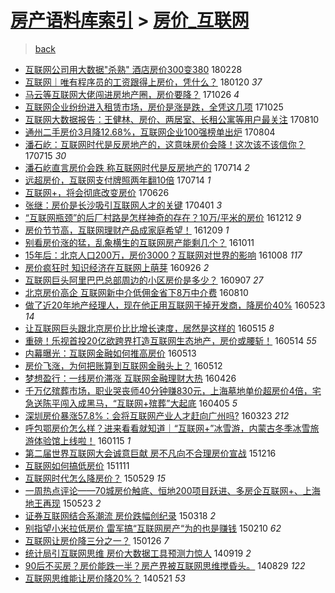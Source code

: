 [房产语料库索引](../../README.md)  > [房价_互联网](房价_互联网.md)
====
> [back](../README.md)

- [互联网公司用大数据&quot;杀熟&quot; 酒店房价300变380](http://jkwz.applinzi.com/ittc/7075084745220555782.html#%E4%BA%92%E8%81%94%E7%BD%91%E5%85%AC%E5%8F%B8%E7%94%A8%E5%A4%A7%E6%95%B0%E6%8D%AE%26quot%3B%E6%9D%80%E7%86%9F%26quot%3B+%E9%85%92%E5%BA%97%E6%88%BF%E4%BB%B7300%E5%8F%98380) 180228  
- [互联网｜唯有程序员的工资跟得上房价，凭什么？](http://jkwz.applinzi.com/ittc/7060667172164994054.html#%E4%BA%92%E8%81%94%E7%BD%91%EF%BD%9C%E5%94%AF%E6%9C%89%E7%A8%8B%E5%BA%8F%E5%91%98%E7%9A%84%E5%B7%A5%E8%B5%84%E8%B7%9F%E5%BE%97%E4%B8%8A%E6%88%BF%E4%BB%B7%EF%BC%8C%E5%87%AD%E4%BB%80%E4%B9%88%EF%BC%9F) 180120 *37* 
- [马云等互联网大佬闯进房地产圈，房价要降？](http://jkwz.applinzi.com/ittc/7028815865879987216.html#%E9%A9%AC%E4%BA%91%E7%AD%89%E4%BA%92%E8%81%94%E7%BD%91%E5%A4%A7%E4%BD%AC%E9%97%AF%E8%BF%9B%E6%88%BF%E5%9C%B0%E4%BA%A7%E5%9C%88%EF%BC%8C%E6%88%BF%E4%BB%B7%E8%A6%81%E9%99%8D%EF%BC%9F) 171026 *4* 
- [互联网企业纷纷进入租赁市场，房价是涨是跌，全凭这几项](http://jkwz.applinzi.com/ittc/7028502239201723409.html#%E4%BA%92%E8%81%94%E7%BD%91%E4%BC%81%E4%B8%9A%E7%BA%B7%E7%BA%B7%E8%BF%9B%E5%85%A5%E7%A7%9F%E8%B5%81%E5%B8%82%E5%9C%BA%EF%BC%8C%E6%88%BF%E4%BB%B7%E6%98%AF%E6%B6%A8%E6%98%AF%E8%B7%8C%EF%BC%8C%E5%85%A8%E5%87%AD%E8%BF%99%E5%87%A0%E9%A1%B9) 171025  
- [互联网大数据报告：王健林、房价、两居室、长租公寓等用户最关注](http://jkwz.applinzi.com/ittc/7000094153583887376.html#%E4%BA%92%E8%81%94%E7%BD%91%E5%A4%A7%E6%95%B0%E6%8D%AE%E6%8A%A5%E5%91%8A%EF%BC%9A%E7%8E%8B%E5%81%A5%E6%9E%97%E3%80%81%E6%88%BF%E4%BB%B7%E3%80%81%E4%B8%A4%E5%B1%85%E5%AE%A4%E3%80%81%E9%95%BF%E7%A7%9F%E5%85%AC%E5%AF%93%E7%AD%89%E7%94%A8%E6%88%B7%E6%9C%80%E5%85%B3%E6%B3%A8) 170810  
- [通州二手房价3月降12.68%，互联网企业100强榜单出炉](http://jkwz.applinzi.com/ittc/6997982419318473744.html#%E9%80%9A%E5%B7%9E%E4%BA%8C%E6%89%8B%E6%88%BF%E4%BB%B73%E6%9C%88%E9%99%8D12.68%25%EF%BC%8C%E4%BA%92%E8%81%94%E7%BD%91%E4%BC%81%E4%B8%9A100%E5%BC%BA%E6%A6%9C%E5%8D%95%E5%87%BA%E7%82%89) 170804  
- [潘石屹：互联网时代是反房地产的，这意味房价会降！这次该不该信你？](http://jkwz.applinzi.com/ittc/6990485770874651665.html#%E6%BD%98%E7%9F%B3%E5%B1%B9%EF%BC%9A%E4%BA%92%E8%81%94%E7%BD%91%E6%97%B6%E4%BB%A3%E6%98%AF%E5%8F%8D%E6%88%BF%E5%9C%B0%E4%BA%A7%E7%9A%84%EF%BC%8C%E8%BF%99%E6%84%8F%E5%91%B3%E6%88%BF%E4%BB%B7%E4%BC%9A%E9%99%8D%EF%BC%81%E8%BF%99%E6%AC%A1%E8%AF%A5%E4%B8%8D%E8%AF%A5%E4%BF%A1%E4%BD%A0%EF%BC%9F) 170715 *30* 
- [潘石屹直言房价会跌 称互联网时代是反房地产的](http://jkwz.applinzi.com/ittc/6990255487592170512.html#%E6%BD%98%E7%9F%B3%E5%B1%B9%E7%9B%B4%E8%A8%80%E6%88%BF%E4%BB%B7%E4%BC%9A%E8%B7%8C+%E7%A7%B0%E4%BA%92%E8%81%94%E7%BD%91%E6%97%B6%E4%BB%A3%E6%98%AF%E5%8F%8D%E6%88%BF%E5%9C%B0%E4%BA%A7%E7%9A%84) 170714 *2* 
- [远超房价，互联网支付牌照两年翻10倍](http://jkwz.applinzi.com/ittc/6990218185704735760.html#%E8%BF%9C%E8%B6%85%E6%88%BF%E4%BB%B7%EF%BC%8C%E4%BA%92%E8%81%94%E7%BD%91%E6%94%AF%E4%BB%98%E7%89%8C%E7%85%A7%E4%B8%A4%E5%B9%B4%E7%BF%BB10%E5%80%8D) 170714 *1* 
- [互联网+，将会彻底改变房价](http://jkwz.applinzi.com/ittc/6983522996244186116.html#%E4%BA%92%E8%81%94%E7%BD%91%2B%EF%BC%8C%E5%B0%86%E4%BC%9A%E5%BD%BB%E5%BA%95%E6%94%B9%E5%8F%98%E6%88%BF%E4%BB%B7) 170626  
- [张继：房价是长沙吸引互联网人才的关键](http://jkwz.applinzi.com/ittc/6951622560977519620.html#%E5%BC%A0%E7%BB%A7%EF%BC%9A%E6%88%BF%E4%BB%B7%E6%98%AF%E9%95%BF%E6%B2%99%E5%90%B8%E5%BC%95%E4%BA%92%E8%81%94%E7%BD%91%E4%BA%BA%E6%89%8D%E7%9A%84%E5%85%B3%E9%94%AE) 170401 *3* 
- [“互联网瓶颈”的后厂村路是怎样神奇的存在？10万/平米的房价](http://jkwz.applinzi.com/ittc/6910101044939195396.html#%E2%80%9C%E4%BA%92%E8%81%94%E7%BD%91%E7%93%B6%E9%A2%88%E2%80%9D%E7%9A%84%E5%90%8E%E5%8E%82%E6%9D%91%E8%B7%AF%E6%98%AF%E6%80%8E%E6%A0%B7%E7%A5%9E%E5%A5%87%E7%9A%84%E5%AD%98%E5%9C%A8%EF%BC%9F10%E4%B8%87%2F%E5%B9%B3%E7%B1%B3%E7%9A%84%E6%88%BF%E4%BB%B7) 161212 *9* 
- [房价节节高，互联网理财产品成家庭希望！](http://jkwz.applinzi.com/ittc/6909690527103845380.html#%E6%88%BF%E4%BB%B7%E8%8A%82%E8%8A%82%E9%AB%98%EF%BC%8C%E4%BA%92%E8%81%94%E7%BD%91%E7%90%86%E8%B4%A2%E4%BA%A7%E5%93%81%E6%88%90%E5%AE%B6%E5%BA%AD%E5%B8%8C%E6%9C%9B%EF%BC%81) 161209 *1* 
- [别看房价涨的猛，乱象横生的互联网房产能剩几个？](http://jkwz.applinzi.com/ittc/6887755226269893637.html#%E5%88%AB%E7%9C%8B%E6%88%BF%E4%BB%B7%E6%B6%A8%E7%9A%84%E7%8C%9B%EF%BC%8C%E4%B9%B1%E8%B1%A1%E6%A8%AA%E7%94%9F%E7%9A%84%E4%BA%92%E8%81%94%E7%BD%91%E6%88%BF%E4%BA%A7%E8%83%BD%E5%89%A9%E5%87%A0%E4%B8%AA%EF%BC%9F) 161011  
- [15年后：北京人口200万，房价3000？互联网对世界的影响](http://jkwz.applinzi.com/ittc/6886630773930591237.html#15%E5%B9%B4%E5%90%8E%EF%BC%9A%E5%8C%97%E4%BA%AC%E4%BA%BA%E5%8F%A3200%E4%B8%87%EF%BC%8C%E6%88%BF%E4%BB%B73000%EF%BC%9F%E4%BA%92%E8%81%94%E7%BD%91%E5%AF%B9%E4%B8%96%E7%95%8C%E7%9A%84%E5%BD%B1%E5%93%8D) 161008 *117* 
- [房价疯狂时 知识经济在互联网上萌芽](http://jkwz.applinzi.com/ittc/6882112045759071236.html#%E6%88%BF%E4%BB%B7%E7%96%AF%E7%8B%82%E6%97%B6+%E7%9F%A5%E8%AF%86%E7%BB%8F%E6%B5%8E%E5%9C%A8%E4%BA%92%E8%81%94%E7%BD%91%E4%B8%8A%E8%90%8C%E8%8A%BD) 160926 *2* 
- [互联网巨头阿里巴巴总部周边的小区房价是多少？](http://jkwz.applinzi.com/ittc/6875126678740796421.html#%E4%BA%92%E8%81%94%E7%BD%91%E5%B7%A8%E5%A4%B4%E9%98%BF%E9%87%8C%E5%B7%B4%E5%B7%B4%E6%80%BB%E9%83%A8%E5%91%A8%E8%BE%B9%E7%9A%84%E5%B0%8F%E5%8C%BA%E6%88%BF%E4%BB%B7%E6%98%AF%E5%A4%9A%E5%B0%91%EF%BC%9F) 160907 *27* 
- [北京房价高企 互联网新中介低佣金省下8万中介费](http://jkwz.applinzi.com/ittc/6864671288953668613.html#%E5%8C%97%E4%BA%AC%E6%88%BF%E4%BB%B7%E9%AB%98%E4%BC%81+%E4%BA%92%E8%81%94%E7%BD%91%E6%96%B0%E4%B8%AD%E4%BB%8B%E4%BD%8E%E4%BD%A3%E9%87%91%E7%9C%81%E4%B8%8B8%E4%B8%87%E4%B8%AD%E4%BB%8B%E8%B4%B9) 160810  
- [做了近20年地产经理人，现在他正用互联网干掉开发商，降房价40%](http://jkwz.applinzi.com/ittc/6835392224472597509.html#%E5%81%9A%E4%BA%86%E8%BF%9120%E5%B9%B4%E5%9C%B0%E4%BA%A7%E7%BB%8F%E7%90%86%E4%BA%BA%EF%BC%8C%E7%8E%B0%E5%9C%A8%E4%BB%96%E6%AD%A3%E7%94%A8%E4%BA%92%E8%81%94%E7%BD%91%E5%B9%B2%E6%8E%89%E5%BC%80%E5%8F%91%E5%95%86%EF%BC%8C%E9%99%8D%E6%88%BF%E4%BB%B740%25) 160523 *14* 
- [让互联网巨头跟北京房价比比增长速度，居然是这样的](http://jkwz.applinzi.com/ittc/6832496311676699652.html#%E8%AE%A9%E4%BA%92%E8%81%94%E7%BD%91%E5%B7%A8%E5%A4%B4%E8%B7%9F%E5%8C%97%E4%BA%AC%E6%88%BF%E4%BB%B7%E6%AF%94%E6%AF%94%E5%A2%9E%E9%95%BF%E9%80%9F%E5%BA%A6%EF%BC%8C%E5%B1%85%E7%84%B6%E6%98%AF%E8%BF%99%E6%A0%B7%E7%9A%84) 160515 *8* 
- [重磅！乐视首投20亿欲跨界打造互联网生态地产，房价或腰斩！](http://jkwz.applinzi.com/ittc/6832177876824491012.html#%E9%87%8D%E7%A3%85%EF%BC%81%E4%B9%90%E8%A7%86%E9%A6%96%E6%8A%9520%E4%BA%BF%E6%AC%B2%E8%B7%A8%E7%95%8C%E6%89%93%E9%80%A0%E4%BA%92%E8%81%94%E7%BD%91%E7%94%9F%E6%80%81%E5%9C%B0%E4%BA%A7%EF%BC%8C%E6%88%BF%E4%BB%B7%E6%88%96%E8%85%B0%E6%96%A9%EF%BC%81) 160514 *55* 
- [内幕曝光：互联网金融如何推高房价](http://jkwz.applinzi.com/ittc/6831817069334889476.html#%E5%86%85%E5%B9%95%E6%9B%9D%E5%85%89%EF%BC%9A%E4%BA%92%E8%81%94%E7%BD%91%E9%87%91%E8%9E%8D%E5%A6%82%E4%BD%95%E6%8E%A8%E9%AB%98%E6%88%BF%E4%BB%B7) 160513  
- [房价飞涨，为何把账算到互联网金融头上？](http://jkwz.applinzi.com/ittc/6831260320731235333.html#%E6%88%BF%E4%BB%B7%E9%A3%9E%E6%B6%A8%EF%BC%8C%E4%B8%BA%E4%BD%95%E6%8A%8A%E8%B4%A6%E7%AE%97%E5%88%B0%E4%BA%92%E8%81%94%E7%BD%91%E9%87%91%E8%9E%8D%E5%A4%B4%E4%B8%8A%EF%BC%9F) 160512  
- [梦想盈行：一线房价滞涨 互联网金融理财大热](http://jkwz.applinzi.com/ittc/6825393481677538309.html#%E6%A2%A6%E6%83%B3%E7%9B%88%E8%A1%8C%EF%BC%9A%E4%B8%80%E7%BA%BF%E6%88%BF%E4%BB%B7%E6%BB%9E%E6%B6%A8+%E4%BA%92%E8%81%94%E7%BD%91%E9%87%91%E8%9E%8D%E7%90%86%E8%B4%A2%E5%A4%A7%E7%83%AD) 160426  
- [千万亿殡葬市场，职业哭丧师40分钟赚830元，上海墓地单价超房价4倍，宅急送陈平闯入成黑马，“互联网+殡葬”大起底](http://jkwz.applinzi.com/ittc/6817683057137959941.html#%E5%8D%83%E4%B8%87%E4%BA%BF%E6%AE%A1%E8%91%AC%E5%B8%82%E5%9C%BA%EF%BC%8C%E8%81%8C%E4%B8%9A%E5%93%AD%E4%B8%A7%E5%B8%8840%E5%88%86%E9%92%9F%E8%B5%9A830%E5%85%83%EF%BC%8C%E4%B8%8A%E6%B5%B7%E5%A2%93%E5%9C%B0%E5%8D%95%E4%BB%B7%E8%B6%85%E6%88%BF%E4%BB%B74%E5%80%8D%EF%BC%8C%E5%AE%85%E6%80%A5%E9%80%81%E9%99%88%E5%B9%B3%E9%97%AF%E5%85%A5%E6%88%90%E9%BB%91%E9%A9%AC%EF%BC%8C%E2%80%9C%E4%BA%92%E8%81%94%E7%BD%91%2B%E6%AE%A1%E8%91%AC%E2%80%9D%E5%A4%A7%E8%B5%B7%E5%BA%95) 160405 *5* 
- [深圳房价暴涨57.8%：会将互联网产业人才赶向广州吗?](http://jkwz.applinzi.com/ittc/6812686168818713605.html#%E6%B7%B1%E5%9C%B3%E6%88%BF%E4%BB%B7%E6%9A%B4%E6%B6%A857.8%25%EF%BC%9A%E4%BC%9A%E5%B0%86%E4%BA%92%E8%81%94%E7%BD%91%E4%BA%A7%E4%B8%9A%E4%BA%BA%E6%89%8D%E8%B5%B6%E5%90%91%E5%B9%BF%E5%B7%9E%E5%90%97%3F) 160323 *212* 
- [呼包鄂房价怎么样？进来看看就知道｜“互联网+”冰雪游，内蒙古冬季冰雪旅游体验馆上线啦！](http://jkwz.applinzi.com/ittc/6787497688966890501.html#%E5%91%BC%E5%8C%85%E9%84%82%E6%88%BF%E4%BB%B7%E6%80%8E%E4%B9%88%E6%A0%B7%EF%BC%9F%E8%BF%9B%E6%9D%A5%E7%9C%8B%E7%9C%8B%E5%B0%B1%E7%9F%A5%E9%81%93%EF%BD%9C%E2%80%9C%E4%BA%92%E8%81%94%E7%BD%91%2B%E2%80%9D%E5%86%B0%E9%9B%AA%E6%B8%B8%EF%BC%8C%E5%86%85%E8%92%99%E5%8F%A4%E5%86%AC%E5%AD%A3%E5%86%B0%E9%9B%AA%E6%97%85%E6%B8%B8%E4%BD%93%E9%AA%8C%E9%A6%86%E4%B8%8A%E7%BA%BF%E5%95%A6%EF%BC%81) 160115 *1* 
- [第二届世界互联网大会诚意巨献 房不凡向不合理房价宣战](http://jkwz.applinzi.com/ittc/6776366442064905220.html#%E7%AC%AC%E4%BA%8C%E5%B1%8A%E4%B8%96%E7%95%8C%E4%BA%92%E8%81%94%E7%BD%91%E5%A4%A7%E4%BC%9A%E8%AF%9A%E6%84%8F%E5%B7%A8%E7%8C%AE+%E6%88%BF%E4%B8%8D%E5%87%A1%E5%90%91%E4%B8%8D%E5%90%88%E7%90%86%E6%88%BF%E4%BB%B7%E5%AE%A3%E6%88%98) 151216  
- [互联网如何搞低房价](http://jkwz.applinzi.com/ittc/6763204798535173125.html#%E4%BA%92%E8%81%94%E7%BD%91%E5%A6%82%E4%BD%95%E6%90%9E%E4%BD%8E%E6%88%BF%E4%BB%B7) 151111  
- [互联网时代怎么降房价？](http://jkwz.applinzi.com/ittc/547650611415801913.html#%E4%BA%92%E8%81%94%E7%BD%91%E6%97%B6%E4%BB%A3%E6%80%8E%E4%B9%88%E9%99%8D%E6%88%BF%E4%BB%B7%EF%BC%9F) 150529 *15* 
- [一周热点评论——70城房价触底、恒地200项目跃进、多房企互联网+、上海地王再现](http://jkwz.applinzi.com/ittc/547650611415940330.html#%E4%B8%80%E5%91%A8%E7%83%AD%E7%82%B9%E8%AF%84%E8%AE%BA%E2%80%94%E2%80%9470%E5%9F%8E%E6%88%BF%E4%BB%B7%E8%A7%A6%E5%BA%95%E3%80%81%E6%81%92%E5%9C%B0200%E9%A1%B9%E7%9B%AE%E8%B7%83%E8%BF%9B%E3%80%81%E5%A4%9A%E6%88%BF%E4%BC%81%E4%BA%92%E8%81%94%E7%BD%91%2B%E3%80%81%E4%B8%8A%E6%B5%B7%E5%9C%B0%E7%8E%8B%E5%86%8D%E7%8E%B0) 150523 *2* 
- [证券互联网结合系潮流 房价跌幅创纪录](http://jkwz.applinzi.com/ittc/547650611398151515.html#%E8%AF%81%E5%88%B8%E4%BA%92%E8%81%94%E7%BD%91%E7%BB%93%E5%90%88%E7%B3%BB%E6%BD%AE%E6%B5%81+%E6%88%BF%E4%BB%B7%E8%B7%8C%E5%B9%85%E5%88%9B%E7%BA%AA%E5%BD%95) 150318 *2* 
- [别指望小米拉低房价 雷军搞“互联网房产“为的也是赚钱](http://jkwz.applinzi.com/ittc/547650611389865232.html#%E5%88%AB%E6%8C%87%E6%9C%9B%E5%B0%8F%E7%B1%B3%E6%8B%89%E4%BD%8E%E6%88%BF%E4%BB%B7+%E9%9B%B7%E5%86%9B%E6%90%9E%E2%80%9C%E4%BA%92%E8%81%94%E7%BD%91%E6%88%BF%E4%BA%A7%E2%80%9C%E4%B8%BA%E7%9A%84%E4%B9%9F%E6%98%AF%E8%B5%9A%E9%92%B1) 150210 *62* 
- [互联网让房价降三分之一？](http://jkwz.applinzi.com/ittc/547650611386415982.html#%E4%BA%92%E8%81%94%E7%BD%91%E8%AE%A9%E6%88%BF%E4%BB%B7%E9%99%8D%E4%B8%89%E5%88%86%E4%B9%8B%E4%B8%80%EF%BC%9F) 150126 *7* 
- [统计局引互联网思维 房价大数据工具预测力惊人](http://jkwz.applinzi.com/ittc/547650611375249382.html#%E7%BB%9F%E8%AE%A1%E5%B1%80%E5%BC%95%E4%BA%92%E8%81%94%E7%BD%91%E6%80%9D%E7%BB%B4+%E6%88%BF%E4%BB%B7%E5%A4%A7%E6%95%B0%E6%8D%AE%E5%B7%A5%E5%85%B7%E9%A2%84%E6%B5%8B%E5%8A%9B%E6%83%8A%E4%BA%BA) 140919 *2* 
- [90后不买房？房价能跌一半？房产界被互联网思维搅昏头。](http://jkwz.applinzi.com/ittc/547650611372100406.html#90%E5%90%8E%E4%B8%8D%E4%B9%B0%E6%88%BF%EF%BC%9F%E6%88%BF%E4%BB%B7%E8%83%BD%E8%B7%8C%E4%B8%80%E5%8D%8A%EF%BC%9F%E6%88%BF%E4%BA%A7%E7%95%8C%E8%A2%AB%E4%BA%92%E8%81%94%E7%BD%91%E6%80%9D%E7%BB%B4%E6%90%85%E6%98%8F%E5%A4%B4%E3%80%82) 140829 *122* 
- [互联网思维能让房价降20%？](http://jkwz.applinzi.com/ittc/547650611364641302.html#%E4%BA%92%E8%81%94%E7%BD%91%E6%80%9D%E7%BB%B4%E8%83%BD%E8%AE%A9%E6%88%BF%E4%BB%B7%E9%99%8D20%25%EF%BC%9F) 140521 *53* 
